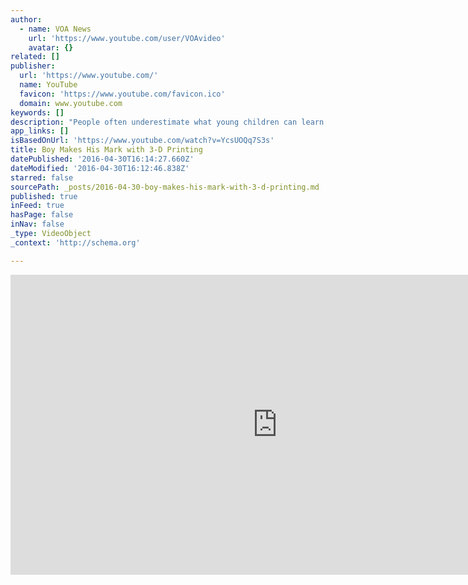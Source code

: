 ```yaml
---
author:
  - name: VOA News
    url: 'https://www.youtube.com/user/VOAvideo'
    avatar: {}
related: []
publisher:
  url: 'https://www.youtube.com/'
  name: YouTube
  favicon: 'https://www.youtube.com/favicon.ico'
  domain: www.youtube.com
keywords: []
description: "People often underestimate what young children can learn and handle. One 9-year-old boy in Baltimore, Maryland, has made adults think twice. His passion for 3-D printing got him to the White House, and a meeting with President Barack Obama. VOA's June Soh has more on the boy who has future plans to help and give back to society."
app_links: []
isBasedOnUrl: 'https://www.youtube.com/watch?v=YcsUOQq7S3s'
title: Boy Makes His Mark with 3-D Printing
datePublished: '2016-04-30T16:14:27.660Z'
dateModified: '2016-04-30T16:12:46.838Z'
starred: false
sourcePath: _posts/2016-04-30-boy-makes-his-mark-with-3-d-printing.md
published: true
inFeed: true
hasPage: false
inNav: false
_type: VideoObject
_context: 'http://schema.org'

---
```

<iframe src="https://cdn.embedly.com/widgets/media.html?src=https%3A%2F%2Fwww.youtube.com%2Fembed%2FYcsUOQq7S3s%3Ffeature%3Doembed&amp;url=https%3A%2F%2Fwww.youtube.com%2Fwatch%3Fv%3DYcsUOQq7S3s&amp;image=https%3A%2F%2Fi.ytimg.com%2Fvi%2FYcsUOQq7S3s%2Fhqdefault.jpg&amp;key=b7d04c9b404c499eba89ee7072e1c4f7&amp;type=text%2Fhtml&amp;schema=youtube" width="854" height="480" scrolling="no" frameborder="0" allowfullscreen="" style=""></iframe>